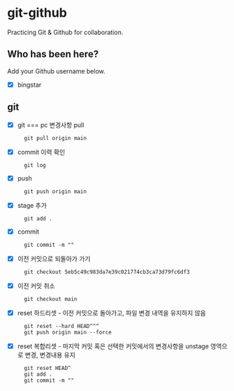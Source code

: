 # git-github

Practicing Git &amp; Github for collaboration.

## Who has been here?

Add your Github username below.

- [x] bingstar

## git

- [x] git === pc 변경사항 pull

        git pull origin main

- [x] commit 이력 확인

        git log

- [x] push

        git push origin main

- [x] stage 추가

        git add .

- [x] commit

        git commit -m ""

- [x] 이전 커밋으로 되돌아가 가기

        git checkout 5eb5c49c983da7e39c021774cb3ca73d79fc6df3

- [x] 이전 커밋 취소

        git checkout main

- [x] reset 하드리셋 - 이전 커밋으로 돌아가고, 파일 변경 내역을 유지하지 않음

        git reset --hard HEAD^^^
        git push origin main --force

- [x] reset 복합리셋 - 마지막 커밋 혹은 선택한 커밋에서의 변경사항을 unstage 영역으로 변경, 변경내용 유지

        git reset HEAD^
        git add .
        git commit -m ""

